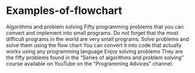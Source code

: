 # Examples-of-flowchart
Algorithms and problem solving
Fifty programming problems that you can convert and implement into small programs.
Do not forget that the most difficult programs in the world are very small programs.
Solve problems and solve them using the flow chart
You can convert it into code that actually works using any programming language
Enjoy solving problems
They are the fifty problems found in the “Series of algorithms and problem solving” course available on YouTube on the “Programming Advices” channel.
